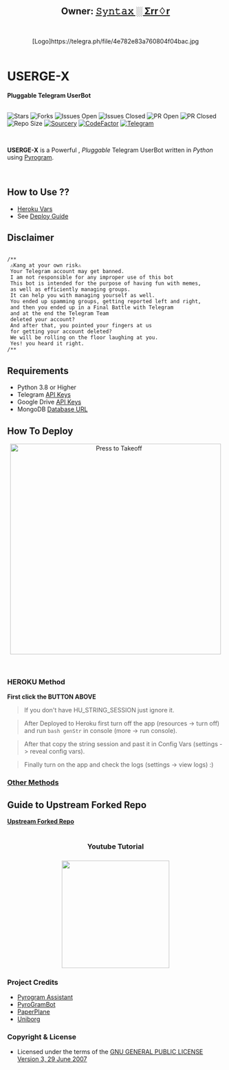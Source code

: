 <h2 align="center"><b>Owner: <a href="https://telegram.dog/deleteduser420">𝚂𝚢𝚗𝚝𝚊𝚡 ░ Σrr♢r</a></b></h2>
<br>

<p align="center">
[Logo]https://telegra.ph/file/4e782e83a760804f04bac.jpg
    <br>
    <br>
</p>

<h1>USERGE-X</h1>
<b>Pluggable Telegram UserBot</b>
<br>
<br>

![Stars](https://img.shields.io/github/stars/code-rgb/USERGE-X)
![Forks](https://img.shields.io/github/forks/code-rgb/USERGE-X)
![Issues Open](https://img.shields.io/github/issues/code-rgb/USERGE-X)
![Issues Closed](https://img.shields.io/github/issues-closed/code-rgb/USERGE-X)
![PR Open](https://img.shields.io/github/issues-pr/code-rgb/USERGE-X)
![PR Closed](https://img.shields.io/github/issues-pr-closed/code-rgb/USERGE-X)
![Repo Size](https://img.shields.io/github/repo-size/code-rgb/USERGE-X)
[![Sourcery](https://img.shields.io/badge/Sourcery-enabled-brightgreen)](https://sourcery.ai)
[![CodeFactor](https://www.codefactor.io/repository/github/code-rgb/userge-x/badge)](https://www.codefactor.io/repository/github/code-rgb/userge-x)
[![Telegram](https://img.shields.io/badge/Support%20Group-Telegram-blue)](https://telegram.dog/x_xtests)

<br>

 **USERGE-X** is a Powerful , _Pluggable_ Telegram UserBot written in _Python_ using [Pyrogram](https://github.com/pyrogram/pyrogram).
<br>

<br>

## How to Use ??

* [Heroku Vars](https://telegra.ph/Heroku-Vars-for-USERGE-X-08-25)
* See [Deploy Guide](https://github.com/code-rgb/USERGE-X#how-to-deploy)


## Disclaimer

                
   ```

/**
    ⚠️Kang at your own risk⚠️          
    Your Telegram account may get banned.
    I am not responsible for any improper use of this bot
    This bot is intended for the purpose of having fun with memes,
    as well as efficiently managing groups.
    It can help you with managing yourself as well.
    You ended up spamming groups, getting reported left and right,
    and then you ended up in a Final Battle with Telegram
    and at the end the Telegram Team
    deleted your account?
    And after that, you pointed your fingers at us
    for getting your account deleted?
    We will be rolling on the floor laughing at you.
    Yes! you heard it right.
/**
```


## Requirements 

* Python 3.8 or Higher
* Telegram [API Keys](https://my.telegram.org/apps)
* Google Drive [API Keys](https://console.developers.google.com/)
* MongoDB [Database URL](https://cloud.mongodb.com/)

## How To Deploy 

<p align="center">
<a href = "https://heroku.com/deploy?template=https://github.com/code-rgb/USERGE-X/tree/alpha"><img src="https://telegra.ph/file/3bab32afef881c3fef29a.jpg" alt="Press to Takeoff" width="490px"></a></p>
<br>

<h3>HEROKU Method</h3>

<b>First click the BUTTON ABOVE</b> 

  > If you don't have HU_STRING_SESSION just ignore it. 
  
  > After Deployed to Heroku first turn off the app (resources -> turn off) and run `bash genStr` in console (more -> run console). 
  
  > After that copy the string session and past it in Config Vars (settings -> reveal config vars). 
  
  > Finally turn on the app and check the logs (settings -> view logs) :)

<h3><a href="https://telegra.ph/Other-Method-08-10">Other Methods</a></h3>


<h2>Guide to Upstream Forked Repo</h2>
<a href="https://telegra.ph/Upstream-Userge-Forked-Repo-Guide-07-04"><b>Upstream Forked Repo</b></a>
<br>
<br>

<h3 align="center">Youtube Tutorial<h3>
<p align="center"><a href="https://youtu.be/M4T_BJvFqkc"><img src="https://i.imgur.com/VVgSk2m.png" width=250px></a>
</p>

### Project Credits 

* [Pyrogram Assistant](https://github.com/pyrogram/assistant)
* [PyroGramBot](https://github.com/SpEcHiDe/PyroGramBot)
* [PaperPlane](https://github.com/RaphielGang/Telegram-Paperplane)
* [Uniborg](https://github.com/SpEcHiDe/UniBorg)

### Copyright & License 

* Licensed under the terms of the [GNU GENERAL PUBLIC LICENSE Version 3, 29 June 2007](https://github.com/code-rgb/USERGE-X/blob/master/LICENSE)

